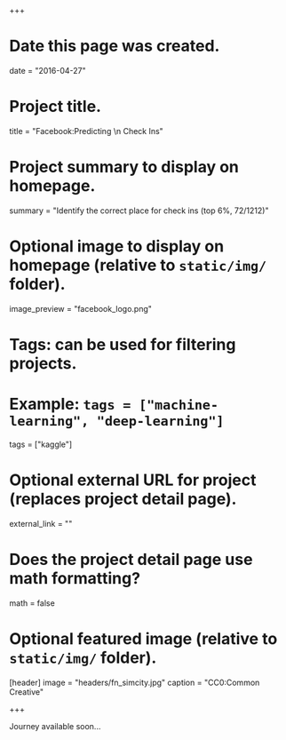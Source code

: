 +++
# Date this page was created.
date = "2016-04-27"

# Project title.
title = "Facebook:Predicting \n Check Ins"

# Project summary to display on homepage.
summary = "Identify the correct place for check ins (top 6%, 72/1212)"

# Optional image to display on homepage (relative to `static/img/` folder).
image_preview = "facebook_logo.png"

# Tags: can be used for filtering projects.
# Example: `tags = ["machine-learning", "deep-learning"]`
tags = ["kaggle"]

# Optional external URL for project (replaces project detail page).
external_link = ""

# Does the project detail page use math formatting?
math = false

# Optional featured image (relative to `static/img/` folder).
[header]
image = "headers/fn_simcity.jpg"
caption = "CC0:Common Creative"

+++

Journey available soon...
